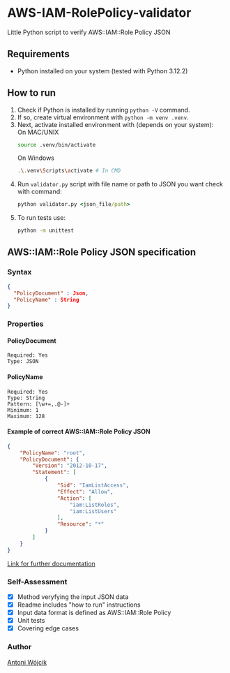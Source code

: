 # AWS-IAM-RolePolicy-validator
Little Python script to verify AWS::IAM::Role Policy JSON

## Requirements
- Python installed on your system (tested with Python 3.12.2)

## How to run 
1. Check if Python is installed by running `python -V` command.
2. If so, create virtual environment with `python -m venv .venv`.
3. Next, activate installed environment with (depends on your system):<br>
    On MAC/UNIX <br>
    ```bash
    source .venv/bin/activate  
    ```
    On Windows <br>
    ```bash
    .\.venv\Scripts\activate # In CMD
    ```
4. Run `validator.py` script with file name or path to JSON you want check with command:
    ```cmd
    python validator.py <json_file/path>
    ```
5. To run tests use:
    ```cmd
    python -m unittest
    ```

## AWS::IAM::Role Policy JSON specification

### Syntax
```JSON
{
  "PolicyDocument" : Json,
  "PolicyName" : String
}
```

### Properties

#### PolicyDocument
```
Required: Yes
Type: JSON
```

#### PolicyName
```
Required: Yes
Type: String
Pattern: [\w+=,.@-]+
Minimum: 1
Maximum: 128
```

#### Example of correct AWS::IAM::Role Policy JSON
```JSON
{
    "PolicyName": "root",
    "PolicyDocument": {
        "Version": "2012-10-17",
        "Statement": [
            {
                "Sid": "IamListAccess",
                "Effect": "Allow",
                "Action": [
                    "iam:ListRoles",
                    "iam:ListUsers"
                ],
                "Resource": "*"
            }
        ]
    }
}
```
[Link for further documentation](https://docs.aws.amazon.com/AWSCloudFormation/latest/UserGuide/aws-properties-iam-role-policy.html)

### Self-Assessment
- [x] Method veryfying the input JSON data <br>
- [x] Readme includes "how to run" instructions <br>
- [x] Input data format is defined as AWS::IAM::Role Policy <br>
- [x] Unit tests<br>
- [x] Covering edge cases<br>

### Author
[Antoni Wójcik](https://github.com/AntuanW)